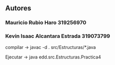 ## Autores
### Mauricio Rubio Haro 319256970
### Kevin Isaac Alcantara Estrada 319073799

compilar -> javac -d . src/Estructuras/*.java

Ejecutar -> java edd.src.Estructuras.Practica4
